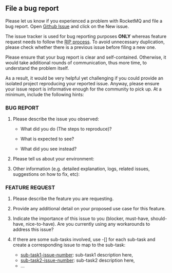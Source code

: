 ## File a bug report
Please let us know if you experienced a problem with RocketMQ and file a bug report. Open [Github Issue](https://github.com/apache/rocketmq/issues) and click on the New issue.

The issue tracker is used for bug reporting purposes **ONLY** whereas feature request needs to follow the [RIP process](https://github.com/apache/rocketmq/wiki/RocketMQ-Improvement-Proposal). To avoid unnecessary duplication, please check whether there is a previous issue before filing a new one.

Please ensure that your bug report is clear and self-contained. Otherwise, it would take additional rounds of communication, thus more time, to understand the problem itself.

As a result, it would be very helpful yet challenging if you could provide an isolated project reproducing your reported issue. Anyway, please ensure your issue report is informative enough for the community to pick up. At a minimum, include the following hints:

### BUG REPORT

1. Please describe the issue you observed:

    - What did you do (The steps to reproduce)?

    - What is expected to see?

    - What did you see instead?

2. Please tell us about your environment:

3. Other information (e.g. detailed explanation, logs, related issues, suggestions on how to fix, etc):

### FEATURE REQUEST

1. Please describe the feature you are requesting.

2. Provide any additional detail on your proposed use case for this feature.

2. Indicate the importance of this issue to you (blocker, must-have, should-have, nice-to-have). Are you currently using any workarounds to address this issue?

4. If there are some sub-tasks involved, use -[] for each sub-task and create a corresponding issue to map to the sub-task:

   - [sub-task1-issue-number](example_sub_issue1_link_here): sub-task1 description here, 
   - [sub-task2-issue-number](example_sub_issue2_link_here): sub-task2 description here,
   - ...
